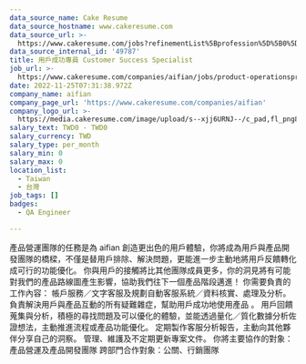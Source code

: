 ```yaml
---
data_source_name: Cake Resume
data_source_hostname: www.cakeresume.com
data_source_url: >-
  https://www.cakeresume.com/jobs?refinementList%5Bprofession%5D%5B0%5D=engineering_qa-engineer&refinementList%5Bsalary_type%5D=per_month&refinementList%5Bsalary_currency%5D=TWD&range%5Bsalary_range%5D%5Bmax%5D=600000
data_source_internal_id: '49787'
title: 用戶成功專員 Customer Success Specialist
job_url: >-
  https://www.cakeresume.com/companies/aifian/jobs/product-operationsproduct-operations
date: 2022-11-25T07:31:38.972Z
company_name: aifian
company_page_url: 'https://www.cakeresume.com/companies/aifian'
company_logo_url: >-
  https://media.cakeresume.com/image/upload/s--xjj6URNJ--/c_pad,fl_png8,h_200,w_200/v1594003769/dqegf8bo2xsfin8seac0.png
salary_text: TWD0 - TWD0
salary_currency: TWD
salary_type: per_month
salary_min: 0
salary_max: 0
location_list:
  - Taiwan
  - 台灣
job_tags: []
badges:
  - QA Engineer

---
```


產品營運團隊的任務是為 aifian 創造更出色的用戶體驗，你將成為用戶與產品開發團隊的橋樑，不僅是替用戶排除、解決問題，更能進一步主動地將用戶反饋轉化成可行的功能優化。 你與用戶的接觸將比其他團隊成員更多，你的洞見將有可能對我們的產品路線圖產生影響，協助我們往下一個產品階段邁進！ 你需要負責的工作內容： 帳戶服務／文字客服及規劃自動客服系統／資料核實、處理及分析。 負責解決用戶與產品互動的所有疑難雜症，幫助用戶成功地使用產品 。 用戶回饋蒐集與分析，積極的尋找問題及可以優化的體驗，並能透過量化／質化數據分析佐證想法，主動推進流程或產品功能優化。 定期製作客服分析報告，主動向其他夥伴分享自己的洞察。 管理、維護及不定期更新專案文件。 你將主要協作的對象： 產品營運及產品開發團隊 跨部門合作對象：公關、行銷團隊